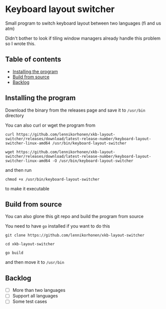 # Keyboard layout switcher
Small program to switch keyboard layout between two languages (fi and us atm)

Didn't bother to look if tiling window managers already handle this problem so I wrote this.

## Table of contents

* [Installing the program](#installing-the-program)
* [Build from source](#build-from-source)
* [Backlog](#backlog)

## Installing the program
Download the binary from the releases page and save it to `/usr/bin` directory

You can also curl or wget the program from
```
curl https://github.com/lennikorhonen/xkb-layout-switcher/releases/download/latest-release-number/keyboard-layout-switcher-linux-amd64 /usr/bin/keyboard-layout-switcher
```
```
wget https://github.com/lennikorhonen/xkb-layout-switcher/releases/download/latest-release-number/keyboard-layout-switcher-linux-amd64 -O /usr/bin/keyboard-layout-switcher
```

and then run
```
chmod +x /usr/bin/keyboard-layout-switcher
```
to make it executable

## Build from source
You can also glone this git repo and build the program from source

You need to have `go` installed if you want to do this

```
git clone https://github.com/lennikorhonen/xkb-layout-switcher

cd xkb-layout-switcher

go build
```

and then move it to `/usr/bin`

## Backlog

- [ ] More than two languages
- [ ] Support all languages
- [ ] Some test cases
